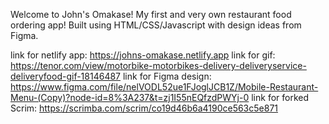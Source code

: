 Welcome to John's Omakase! My first and very own restaurant food ordering app!
Built using HTML/CSS/Javascript with design ideas from Figma.


link for netlify app: https://johns-omakase.netlify.app
link for gif: https://tenor.com/view/motorbike-motorbikes-delivery-deliveryservice-deliveryfood-gif-18146487
link for Figma design: https://www.figma.com/file/nelVODL52ue1FJoglJCB1Z/Mobile-Restaurant-Menu-(Copy)?node-id=8%3A237&t=zj1I55nEQfzdPWYj-0
link for forked Scrim: https://scrimba.com/scrim/co19d46b6a4190ce563c5e871
